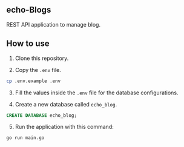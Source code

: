 ## echo-Blogs

REST API application to manage blog.

## How to use

1. Clone this repository.

2. Copy the `.env` file.

```sh
cp .env.example .env
```

3. Fill the values inside the `.env` file for the database configurations.

4. Create a new database called `echo_blog`.

```sql
CREATE DATABASE echo_blog;
```

5. Run the application with this command:

```sh
go run main.go
```
